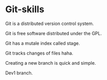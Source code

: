 # Git-skills

Git is a distributed version control system.

Git is free software distributed under the GPL.

Git has a mutale index called stage.

Git tracks changes of files haha.

Creating a new branch is quick and simple.

Dev1 branch.
